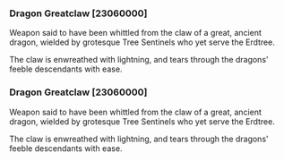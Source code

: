 ### Dragon Greatclaw [23060000]

Weapon said to have been whittled from the claw of a great, ancient dragon, wielded by grotesque Tree Sentinels who yet serve the Erdtree.

The claw is enwreathed with lightning, and tears through the dragons' feeble descendants with ease.### Dragon Greatclaw [23060000]

Weapon said to have been whittled from the claw of a great, ancient dragon, wielded by grotesque Tree Sentinels who yet serve the Erdtree.

The claw is enwreathed with lightning, and tears through the dragons' feeble descendants with ease.